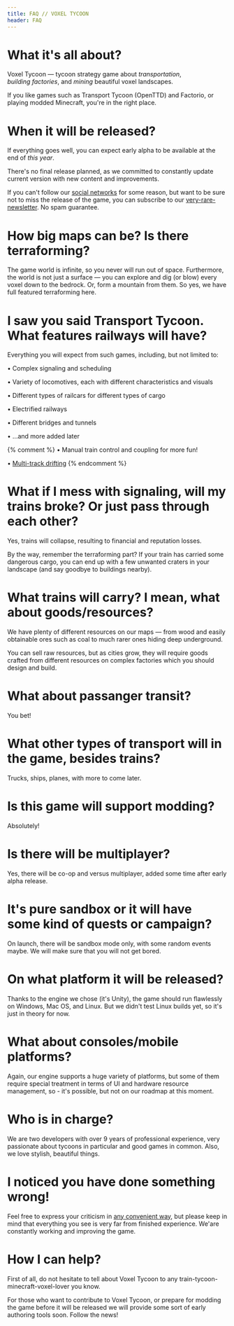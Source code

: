 ```yaml
---
title: FAQ // VOXEL TYCOON
header: FAQ
---
```


# What it's all about?

Voxel Tycoon — tycoon strategy game about *transportation*, *building&nbsp;factories*, and *mining* beautiful voxel landscapes.

If you like games such as Transport Tycoon (OpenTTD) and Factorio, or playing modded Minecraft, you're in the right place.

# When it will be released?

If everything goes well, you can expect early alpha to be available at the end of *this year*.

There's no final release planned, as we committed to constantly update current version with new content and improvements.

If you can't follow our [social networks](/contacts) for some reason, but want to be sure not to miss the release of the game, you can subscribe to our [very-rare-newsletter]({{site.newsletter_url}}). No spam guarantee.

# How big maps can be? Is there terraforming?

The game world is infinite, so you never will run out of space. Furthermore, the world is not just a surface — you can explore and dig (or blow) every voxel down to the bedrock. Or, form a mountain from them. So yes, we have full featured terraforming here.

# I saw you said Transport Tycoon. What features railways will have?

Everything you will expect from such games, including, but not limited to:

• Complex signaling and scheduling

• Variety of locomotives, each with different characteristics and visuals

• Different types of railcars for different types of cargo

• Electrified railways

• Different bridges and tunnels

• ...and more added later

{% comment %}
• Manual train control and coupling for more fun!

• [Multi-track drifting]()
{% endcomment %}

# What if I mess with signaling, will my trains broke? Or just pass through each other?

Yes, trains will collapse, resulting to financial and reputation losses.

By the way, remember the terraforming part? If your train has carried some dangerous cargo, you can end up with a few unwanted craters in your landscape (and say goodbye to buildings nearby).

# What trains will carry? I mean, what about goods/resources?

We have plenty of different resources on our maps — from wood and easily obtainable ores such as coal to much rarer ones hiding deep underground.

You can sell raw resources, but as cities grow, they will require goods crafted from different resources on complex factories which you should design and build.

# What about passanger transit?

You bet!

# What other types of transport will in the game, besides trains?

Trucks, ships, planes, with more to come later.

# Is this game will support modding?

Absolutely!

# Is there will be multiplayer?

Yes, there will be co-op and versus multiplayer, added some time after early alpha release.

# It's pure sandbox or it will have some kind of quests or campaign?

On launch, there will be sandbox mode only, with some random events maybe. We will make sure that you will not get bored.

# On what platform it will be released?

Thanks to the engine we chose (it's Unity), the game should run flawlessly on Windows, Mac OS, and Linux. But we didn't test Linux builds yet,
so it's just in theory for now.

# What about consoles/mobile platforms?

Again, our engine supports a huge variety of platforms, but some of them require special treatment in terms of UI and hardware resource management, so - it's possible, but not on our roadmap at this moment.

# Who is in charge?

We are two developers with over 9 years of professional experience, very passionate about tycoons in particular and good games in common.
Also, we love stylish, beautiful things.

# I noticed you have done something wrong!

Feel free to express your criticism in [any convenient way](/contacts), but please keep in mind that everything you see is very far from finished experience. We'are constantly working and improving the game.

# How I can help?

First of all, do not hesitate to tell about Voxel Tycoon to any train-tycoon-minecraft-voxel-lover you know.

For those who want to contribute to Voxel Tycoon, or prepare for modding the game before it will be released we will provide some sort of early authoring tools soon. Follow the news!